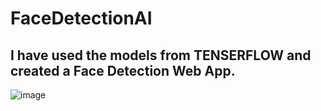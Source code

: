 # FaceDetectionAI
## I have used the models from TENSERFLOW and created a Face Detection Web App.
![image](https://user-images.githubusercontent.com/42185028/92433658-537b7680-f1bb-11ea-8d15-5b9200fc4899.png)
